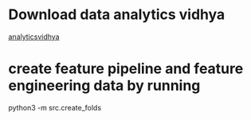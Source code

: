 # Download data analytics vidhya
[analyticsvidhya](https://datahack.analyticsvidhya.com/contest/ltfs-data-science-finhack-3/#DiscussTab/)

# create feature pipeline and feature engineering data by running
python3 -m src.create_folds

